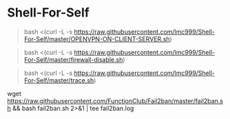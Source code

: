 # Shell-For-Self

> bash <(curl -L -s https://raw.githubusercontent.com/lmc999/Shell-For-Self/master/OPENVPN-ON-CLIENT-SERVER.sh)


> bash <(curl -L -s https://raw.githubusercontent.com/lmc999/Shell-For-Self/master/firewall-disable.sh)

> bash <(curl -L -s https://raw.githubusercontent.com/lmc999/Shell-For-Self/master/trace.sh)

wget https://raw.githubusercontent.com/FunctionClub/Fail2ban/master/fail2ban.sh && bash fail2ban.sh 2>&1 | tee fail2ban.log
